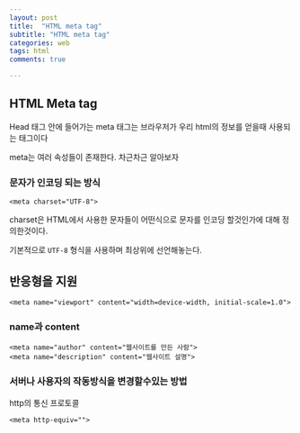 ```yaml
---
layout: post
title:  "HTML meta tag"
subtitle: "HTML meta tag"
categories: web
tags: html
comments: true

---
```


## HTML Meta tag

Head 태그 안에 들어가는 meta 태그는 브라우저가 우리 html의 정보를 얻을때 사용되는 태그이다

meta는 여러 속성들이 존재한다. 차근차근 알아보자

### 문자가 인코딩 되는 방식

```
<meta charset="UTF-8">
```

charset은 HTML에서 사용한 문자들이 어떤식으로 문자를 인코딩 할것인가에 대해 정의한것이다.

기본적으로 `UTF-8` 형식을 사용하며 최상위에 선언해놓는다.

## 반응형을 지원

```
<meta name="viewport" content="width=device-width, initial-scale=1.0">
```

### name과 content

```
<meta name="author" content="웹사이트를 만든 사람">
<meta name="description" content="웹사이트 설명">
```

### 서버나 사용자의 작동방식을 변경할수있는 방법

http의 통신 프로토콜

```
<meta http-equiv="">
```

